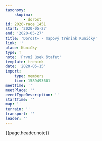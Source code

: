 ```yaml
---
taxonomy:
    skupina:
        - dorost
id: 2020-race_1451
start: '2020-05-27'
end: '2020-05-27'
title: 'Dorost+ - mapový trénink Kuničky'
link: ''
place: Kuničky
type: T
note: 'První úsek štafet'
template: trenink
date: '2020-05-15'
import:
    type: members
    time: 1589493601
meetTime: ''
meetPlace: ''
eventTypeDescription: ''
startTime: ''
map: ''
terrain: ''
transport: ''
leader: ''
---
```

{{page.header.note}}
